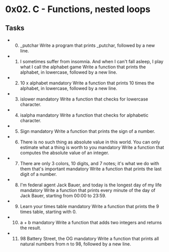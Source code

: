# 0x02. C - Functions, nested loops
## Tasks

- 0. _putchar
Write a program that prints _putchar, followed by a new line.
- 1. I sometimes suffer from insomnia. And when I can't fall asleep, I play what I call the alphabet game
Write a function that prints the alphabet, in lowercase, followed by a new line.
- 2. 10 x alphabet
mandatory
Write a function that prints 10 times the alphabet, in lowercase, followed by a new line.
- 3. islower
mandatory
Write a function that checks for lowercase character.
- 4. isalpha
mandatory
Write a function that checks for alphabetic character.
- 5. Sign
mandatory
Write a function that prints the sign of a number.
- 6. There is no such thing as absolute value in this world. You can only estimate what a thing is worth to you
mandatory
Write a function that computes the absolute value of an integer.
- 7. There are only 3 colors, 10 digits, and 7 notes; it's what we do with them that's important
mandatory
Write a function that prints the last digit of a number.
- 8. I'm federal agent Jack Bauer, and today is the longest day of my life
mandatory
Write a function that prints every minute of the day of Jack Bauer, starting from 00:00 to 23:59.
- 9. Learn your times table
mandatory
Write a function that prints the 9 times table, starting with 0.
- 10. a + b
mandatory
Write a function that adds two integers and returns the result.
- 11. 98 Battery Street, the OG
mandatory
Write a function that prints all natural numbers from n to 98, followed by a new line.

